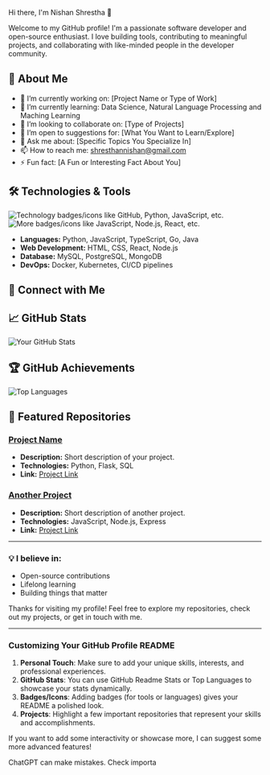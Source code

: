  Hi there, I'm Nishan Shrestha 👋

Welcome to my GitHub profile! I'm a passionate software developer and open-source enthusiast. I love building tools, contributing to meaningful projects, and collaborating with like-minded people in the developer community.

## 🚀 About Me
- 🔭 I’m currently working on: [Project Name or Type of Work]
- 🌱 I’m currently learning: Data Science, Natural Language Processing and Maching Learning
- 👯 I’m looking to collaborate on: [Type of Projects]
- 🤔 I’m open to suggestions for: [What You Want to Learn/Explore]
- 💬 Ask me about: [Specific Topics You Specialize In]
- 📫 How to reach me: shresthannishan@gmail.com
- ⚡ Fun fact: [A Fun or Interesting Fact About You]

## 🛠️ Technologies & Tools
![Technology badges/icons like GitHub, Python, JavaScript, etc.](https://img.shields.io/badge/-Python-3776AB?style=flat-square&logo=python&logoColor=white)
![More badges/icons like JavaScript, Node.js, React, etc.](https://img.shields.io/badge/-JavaScript-F7DF1E?style=flat-square&logo=javascript&logoColor=black)

- **Languages:** Python, JavaScript, TypeScript, Go, Java
- **Web Development:** HTML, CSS, React, Node.js
- **Database:** MySQL, PostgreSQL, MongoDB
- **DevOps:** Docker, Kubernetes, CI/CD pipelines

## 🔗 Connect with Me


## 📈 GitHub Stats
![Your GitHub Stats](https://github-readme-stats.vercel.app/api?username=your-username&show_icons=true&theme=radical)

## 🏆 GitHub Achievements
![Top Languages](https://github-readme-stats.vercel.app/api/top-langs/?username=your-username&layout=compact&theme=radical)

## 📂 Featured Repositories

### [Project Name](https://github.com/your-username/project-name)
- **Description:** Short description of your project.
- **Technologies:** Python, Flask, SQL
- **Link:** [Project Link](https://github.com/your-username/project-name)

### [Another Project](https://github.com/your-username/another-project)
- **Description:** Short description of another project.
- **Technologies:** JavaScript, Node.js, Express
- **Link:** [Project Link](https://github.com/your-username/another-project)

---

### 💡 I believe in:
- Open-source contributions
- Lifelong learning
- Building things that matter

Thanks for visiting my profile! Feel free to explore my repositories, check out my projects, or get in touch with me.

---

### Customizing Your GitHub Profile README
1. **Personal Touch**: Make sure to add your unique skills, interests, and professional experiences.
2. **GitHub Stats**: You can use GitHub Readme Stats or Top Languages to showcase your stats dynamically.
3. **Badges/Icons**: Adding badges (for tools or languages) gives your README a polished look.
4. **Projects**: Highlight a few important repositories that represent your skills and accomplishments.

If you want to add some interactivity or showcase more, I can suggest some more advanced features!




ChatGPT can make mistakes. Check importa
